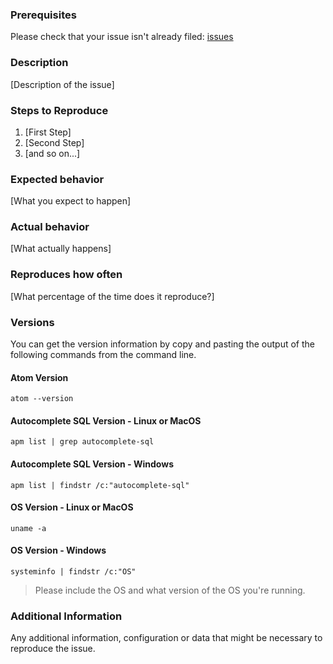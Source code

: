 ### Prerequisites
Please check that your issue isn't already filed: [issues](https://github.com/webdevel/autocomplete-sql/issues)

### Description
[Description of the issue]

### Steps to Reproduce
1. [First Step]
2. [Second Step]
3. [and so on...]

### Expected behavior
[What you expect to happen]

### Actual behavior
[What actually happens]

### Reproduces how often
[What percentage of the time does it reproduce?]

### Versions
You can get the version information by copy and pasting the output of the following commands from the command line.
#### Atom Version
`atom --version`
#### Autocomplete SQL Version - Linux or MacOS
`apm list | grep autocomplete-sql`
#### Autocomplete SQL Version - Windows
`apm list | findstr /c:"autocomplete-sql"`
#### OS Version - Linux or MacOS
`uname -a`
#### OS Version - Windows
`systeminfo | findstr /c:"OS"`
>Please include the OS and what version of the OS you're running.

### Additional Information
Any additional information, configuration or data that might be necessary to reproduce the issue.
